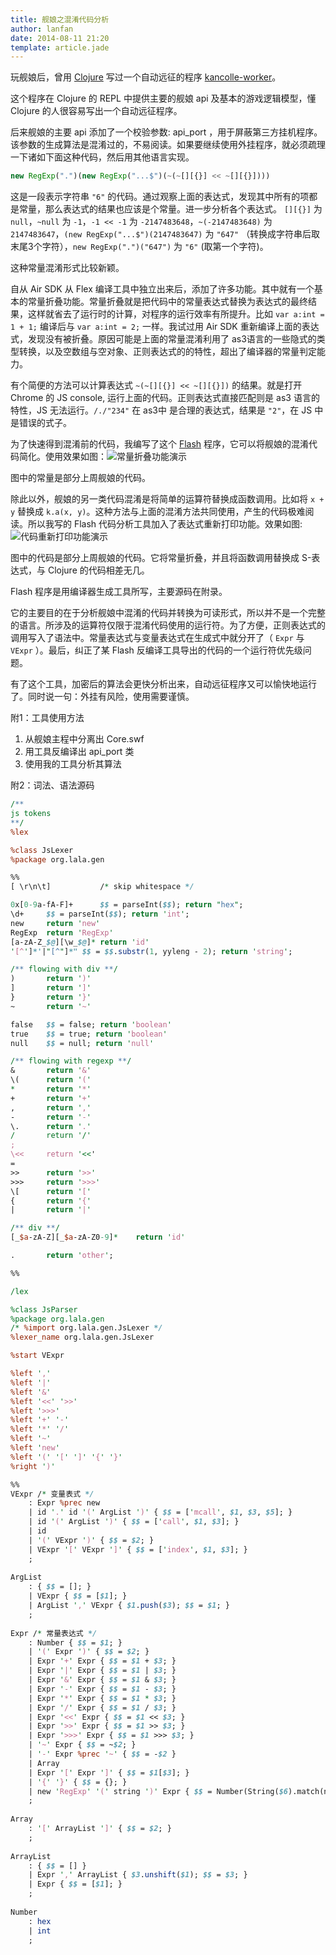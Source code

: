 ```yaml
---
title: 舰娘之混淆代码分析
author: lanfan
date: 2014-08-11 21:20
template: article.jade
---
```


玩舰娘后，曾用 [Clojure][0] 写过一个自动远征的程序 [kancolle-worker][1]。


这个程序在 Clojure 的 REPL 中提供主要的舰娘 api 及基本的游戏逻辑模型，懂 Clojure 的人很容易写出一个自动远征程序。


后来舰娘的主要 api 添加了一个校验参数: api_port ，用于屏蔽第三方挂机程序。该参数的生成算法是混淆过的，不易阅读。如果要继续使用外挂程序，就必须疏理一下诸如下面这种代码，然后用其他语言实现。

<span class="more"></span>

```javascript
new RegExp(".")(new RegExp("...$")(~(~[][{}] << ~[][{}])))
```

这是一段表示字符串 `"6"` 的代码。通过观察上面的表达式，发现其中所有的项都是常量，那么表达式的结果也应该是个常量。进一步分析各个表达式。
`[][{}]` 为 `null`，`~null` 为 `-1`，`-1 << -1` 为 `-2147483648`，`~(-2147483648)` 为 `2147483647`，`(new RegExp("...$")(2147483647)` 为 `"647"` （转换成字符串后取末尾3个字符），`new RegExp(".")("647")` 为 `"6"` (取第一个字符)。

这种常量混淆形式比较新颖。

自从 Air SDK 从 Flex 编译工具中独立出来后，添加了许多功能。其中就有一个基本的常量折叠功能。常量折叠就是把代码中的常量表达式替换为表达式的最终结果，这样就省去了运行时的计算，对程序的运行效率有所提升。比如 `var a:int = 1 + 1;` 编译后与 `var a:int = 2;` 一样。我试过用 Air SDK 重新编译上面的表达式，发现没有被折叠。原因可能是上面的常量混淆利用了 as3语言的一些隐式的类型转换，以及空数组与空对象、正则表达式的的特性，超出了编译器的常量判定能力。


有个简便的方法可以计算表达式 `~(~[][{}] << ~[][{}])` 的结果。就是打开 Chrome 的 JS console, 运行上面的代码。正则表达式直接匹配则是 as3 语言的特性，JS 无法运行。`/./"234"` 在 as3中 是合理的表达式，结果是 `"2"`，在 JS 中是错误的式子。

为了快速得到混淆前的代码，我编写了这个 [Flash][2] 程序，它可以将舰娘的混淆代码简化。使用效果如图：![常量折叠功能演示](image1.png)

图中的常量是部分上周舰娘的代码。

除此以外，舰娘的另一类代码混淆是将简单的运算符替换成函数调用。比如将 `x + y` 替换成 `k.a(x, y)`。这种方法与上面的混淆方法共同使用，产生的代码极难阅读。所以我写的 Flash 代码分析工具加入了表达式重新打印功能。效果如图: ![代码重新打印功能演示](image2.png)

图中的代码是部分上周舰娘的代码。它将常量折叠，并且将函数调用替换成 S-表达式，与 Clojure 的代码相差无几。

Flash 程序是用编译器生成工具所写，主要源码在附录。

它的主要目的在于分析舰娘中混淆的代码并转换为可读形式，所以并不是一个完整的语言。所涉及的运算符仅限于混淆代码使用的运行符。为了方便，正则表达式的调用写入了语法中。常量表达式与变量表达式在生成式中就分开了（ `Expr` 与 `VExpr` ）。最后，纠正了某 Flash 反编译工具导出的代码的一个运行符优先级问题。

有了这个工具，加密后的算法会更快分析出来，自动远征程序又可以愉快地运行了。同时说一句：外挂有风险，使用需要谨慎。

附1：工具使用方法
  1. 从舰娘主程中分离出 Core.swf
  2. 用工具反编译出 api_port 类
  3. 使用我的工具分析其算法

附2：词法、语法源码
```perl
/**
js tokens
**/
%lex

%class JsLexer
%package org.lala.gen

%%
[ \r\n\t]			/* skip whitespace */

0x[0-9a-fA-F]+		$$ = parseInt($$); return "hex";
\d+		$$ = parseInt($$); return 'int';
new     return 'new'
RegExp  return 'RegExp'
[a-zA-Z_$@][\w_$@]* return 'id'
'[^']*'|"[^"]*" $$ = $$.substr(1, yyleng - 2); return 'string';

/** flowing with div **/
)		return ')'
]		return ']'
}		return '}'
~		return '~'

false	$$ = false; return 'boolean'
true	$$ = true; return 'boolean'
null	$$ = null; return 'null'

/** flowing with regexp **/
&		return '&'
\(		return '('
*		return '*'
+		return '+'
,		return ','
-		return '-'
\.		return '.'
/		return '/'
;		
\<<		return '<<'
=		
>>		return '>>'
>>>		return '>>>'
\[		return '['
{		return '{'
|		return '|'

/** div **/
[_$a-zA-Z][_$a-zA-Z0-9]*	return 'id'

.		return 'other';

%%

/lex

%class JsParser
%package org.lala.gen
/* %import org.lala.gen.JsLexer */
%lexer_name org.lala.gen.JsLexer 

%start VExpr

%left ','
%left '|'
%left '&'
%left '<<' '>>'
%left '>>>'
%left '+' '-'
%left '*' '/'
%left '~'
%left 'new'
%left '(' '[' ']' '{' '}'
%right ')'

%%
VExpr /* 变量表式 */
	: Expr %prec new
	| id '.' id '(' ArgList ')' { $$ = ['mcall', $1, $3, $5]; }
	| id '(' ArgList ')' { $$ = ['call', $1, $3]; }
	| id
	| '(' VExpr ')' { $$ = $2; }
	| VExpr '[' VExpr ']' { $$ = ['index', $1, $3]; }
	;
	
ArgList
	: { $$ = []; }
	| VExpr { $$ = [$1]; }
	| ArgList ',' VExpr { $1.push($3); $$ = $1; }
	;
	
Expr /* 常量表达式 */
	: Number { $$ = $1; }
	| '(' Expr ')' { $$ = $2; }
	| Expr '+' Expr { $$ = $1 + $3; }
	| Expr '|' Expr { $$ = $1 | $3; }
	| Expr '&' Expr { $$ = $1 & $3; }
	| Expr '-' Expr { $$ = $1 - $3; }
	| Expr '*' Expr { $$ = $1 * $3; }
	| Expr '/' Expr { $$ = $1 / $3; }
	| Expr '<<' Expr { $$ = $1 << $3; }
	| Expr '>>' Expr { $$ = $1 >> $3; }
	| Expr '>>>' Expr { $$ = $1 >>> $3; }
	| '~' Expr { $$ = ~$2; }
	| '-' Expr %prec '~' { $$ = -$2 }
	| Array
	| Expr '[' Expr ']' { $$ = $1[$3]; }
	| '{' '}' { $$ = {}; }
	| new 'RegExp' '(' string ')' Expr { $$ = Number(String($6).match(new RegExp($4))[0]); }
	;
	
Array
	: '[' ArrayList ']' { $$ = $2; }
	;
	
ArrayList
	: { $$ = [] }
	| Expr ',' ArrayList { $3.unshift($1); $$ = $3; }
	| Expr { $$ = [$1]; }
	;
	
Number
	: hex
	| int
	;
```

[0]: http://clojure.org/
[1]: https://github.com/aristotle9/kancolle-worker
[2]: ./demo.swf